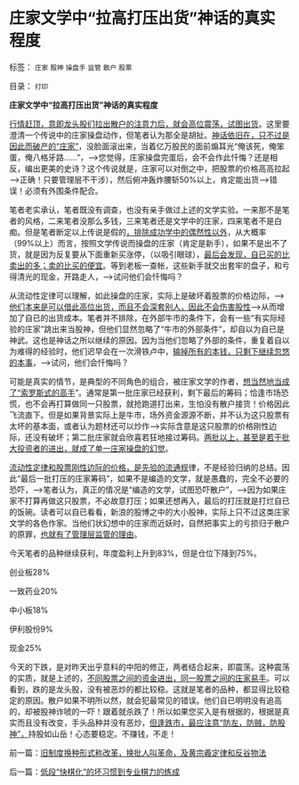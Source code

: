 # 庄家文学中“拉高打压出货”神话的真实程度

标签： `庄家` `股神` `操盘手` `监管` `散户` `股票` 

目录： `打印`

**庄家文学中“拉高打压出货”神话的真实程度**

[行情赶顶，意即龙头股们拉出散户的注意力后，就会高位震荡，试图出货](../../../2013/10/19/对A股正在赶顶和年后春季行情热点板块的预期.md)。这里要澄清一个传说中的庄家操盘动作，但笔者认为那全是胡扯。[神话依旧在，只不过是因此而破产的“庄家”](../../../2013/5/10/想要大牛市，请为庄家正名.md)，没脸面滚出来，当着亿万股民的面前煽耳光“俺该死，俺笨蛋，俺八格牙路……”，——>您觉得，庄家操盘完蛋后，会不会作此忏悔？还是相反，编出更美的史诗？这个传说就是，庄家可以对倒之中，把股票的价格高高拉起——>正确！只要管理层不干涉），然后俯冲轰炸腰斩50%以上，肯定能出货——>错误！必须有外围条件配合。

笔者老实承认，笔者既没有调查，也没有亲手做过上述的文学实验。一来那不是笔者的风格，二来笔者没那么多钱，三来笔者还是文学中的庄家，四来笔者不是白痴。但是笔者断定以上传说是假的[，排除成功学中的偶然性以外](../../../2012/1/6/技术分析绝对化的政治意义和股神的奋斗.md)，从大概率（99%以上）而言，按照文学传说而操盘的庄家（肯定是新手），如果不是出不了货，就是因为反复要从下面重新买涨停，（以吸引眼球），[最后会发现，自已买的比卖出的多；卖的比买的便宜](../../../2013/6/26/庄家是熊市的镇静剂，暴跌的救心丹，熊牛过渡的媒人.md)。等到老板一查帐，这些新手就交出套牢的盘子，和亏得清光的现金，开路走人，——>试问他们会忏悔吗？

从流动性定律可以理解，如此操盘的庄家，实际上是破坏着股票的价格边际，——>[他们本来是可以借此高位出货，而且不会深套别人，因此不会伤害股性](../../../2013/10/16/俺貌似庄家，但是俺很温柔.md)——>从而增加了自已的出货成本。笔者并不排除，在外部牛市的条件下，会有一些“有实际经验的庄家”跳出来当股神，但他们显然忽略了“牛市的外部条件”，却自以为自已是神武。这也是神话之所以继续的原因。因为当他们忽略了外部的条件，重复着自以为难得的经验时，他们迟早会在一次滑铁卢中，[输掉所有的本钱，只剩下继续忽悠的本事](../../../2011/12/29/股神的吹嘘和我们身边的幸福数字和贫富差距.md)，——>试问，他们会忏悔吗？

可能是真实的情节，是典型的不同角色的组合，被庄家文学的作者，[想当然地当成了“索罗斯式的高手](../../../2013/7/1/庄家不存在，“庄家现象”无损他人.md)”。通常是第一批庄家已经获利，剩下最后的筹码；恰逢市场恐慌，也不会再打算做同一只股票，就抢跑道打出来，生怕没有散户接货！价格因此飞流直下。但是如果背景实际上是牛市，场外资金源源不断，并不认为这只股票有太坏的基本面，或者认为题材还可以炒作——>实际含意是这只股票的价格刚性边际，还没有破坏；第二批庄家就会欣喜若狂地接过筹码。[两批以上，甚至是若干批大投资者的进出，就成了单一庄家操盘的幻觉](../../../2013/6/27/“庄家”是阴谋论的化身，计划经济的借口，阶级斗争的现象.md)。

[流动性定律和股票刚性边际的价格，是先验的流通规](../../../2013/6/6/股民都亏损了，证监会让谁赚走了股民的钱？.md)律，不是经验归纳的总结。因此“最后一批打压的庄家筹码”，如果不是编造的文学，就是愚蠢的，完全不必要的恐吓，——>笔者认为，真正的情况是“编造的文学，试图恐吓散户”，——>因为如果庄家不打算再做这只股票，不必故意打压；如果还想再入，最后的打压就是打烂自已的饭碗。读者可以自已看看，新浪的股博之中的大小股神，实际上只不过这类庄家文学的各色作家。当他们状幻想中的庄家而近妖时，自然把事实上的亏损归于散户的原罪，[也就有了管理层监管的理由](../../../2013/7/8/庄家是人治的产物，股市是法治的产物.md)。

今天笔者的品种继续获利，年度盈利上升到83%，但是仓位下降到75%。

创业板28%

一致药业20%

中小板18%

伊利股份9%

现金25%

今天的下跌，是对昨天出乎意料的中阳的修正，两者结合起来，即震荡。这种震荡的实质，就是上述的，[不同股票之间的资金进出，同一股票之间的庄家易手](../../../2013/8/23/ETF套利的炒作流程，但庄家并不存在.md)。可以看到，跌的是龙头股，没有被恶炒的都比较稳。这就是笔者的品种，都显得比较稳定的原因。散户如果不明所以然，就会犯最常见的错误。他们自已明明没有追高的，却被股神诈唬的一吓！跟着就杀跌了！所以如果您买入是有根据的，根据是真实而且没有改变，手头品种并没有恶炒，[但逢跌市，最应注意“防左，防贼，防股神”，](../../../2011/12/28/防左，防贼，防股神.md)持股如山岳！心态要稳定。不赚钱，不走！

前一篇：[旧制度换种形式称改革，换批人叫革命，及黄宗羲定律和反谷物法](../../../2013/10/22/旧制度换种形式称改革，换批人叫革命，及黄宗羲定律和反谷物法.md)

后一篇：[低段“快棋化”的坏习惯到专业棋力的练成](../../../2013/10/23/低段“快棋化”的坏习惯到专业棋力的练成.md)